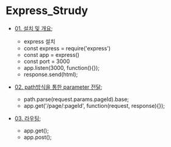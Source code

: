 # Express_Strudy

- <a href="./01">01. 설치 및 개요</a>;
  - express 설치
  - const express = require('express')
  - const app = express()
  - const port = 3000
  - app.listen(3000, function(){});
  - response.send(html);

- <a href="./02">02. path방식을 통한 parameter 전달</a>;
  - path.parse(request.params.pageId).base;
  - app.get('/page/:pageId', function(request, response){});

- <a href="./03">03. 라우팅</a>;
  - app.get();
  - app.post();

